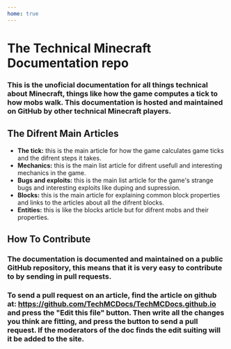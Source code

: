 ```yaml
---
home: true
---
```


# The Technical Minecraft Documentation repo
### This is the unoficial documentation for all things technical about Minecraft, things like how the game computes a tick to how mobs walk. This documentation is hosted and maintained on GitHub by other technical Minecraft players.

## The Difrent Main Articles
- **The tick:** this is the main article for how the game calculates game ticks and the difrent steps it takes.
- **Mechanics:** this is the main list article for difrent usefull and interesting mechanics in the game.
- **Bugs and exploits:** this is the main list article for the game's strange bugs and interesting exploits like duping and supression.
- **Blocks:** this is the main article for explaining common block properties and links to the articles about all the difrent blocks.
- **Entities:** this is like the blocks article but for difrent mobs and their properties.

## How To Contribute
### The documentation is documented and maintained on a public GitHub repository, this means that it is very easy to contribute to by sending in pull requests.

### To send a pull request on an article, find the article on github at: https://github.com/TechMCDocs/TechMCDocs.github.io and press the "Edit this file" button. Then write all the changes you think are fitting, and press the button to send a pull request. If the moderators of the doc finds the edit suiting will it be added to the site.
